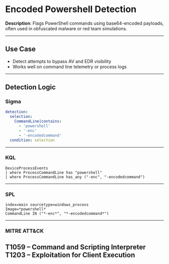 # Encoded Powershell Detection

**Description**: Flags PowerShell commands using base64-encoded payloads, often used in obfuscated malware or red team simulations.

---

## Use Case
- Detect attempts to bypass AV and EDR visibility
- Works well on command line telemetry or process logs

---

## Detection Logic

### Sigma

```yaml
detection:
  selection:
    CommandLine|contains:
      - 'powershell'
      - '-enc'
      - '-encodedcommand'
  condition: selection
```

---
### KQL

```kql
DeviceProcessEvents
| where ProcessCommandLine has "powershell"
| where ProcessCommandLine has_any ("-enc", "-encodedcommand")
```

---
### SPL

```spl
index=main sourcetype=windows_process
Image=*powershell* 
CommandLine IN ("*-enc*", "*-encodedcommand*")
```

---
### MITRE ATT&CK

T1059 – Command and Scripting Interpreter
T1203 – Exploitation for Client Execution
---

